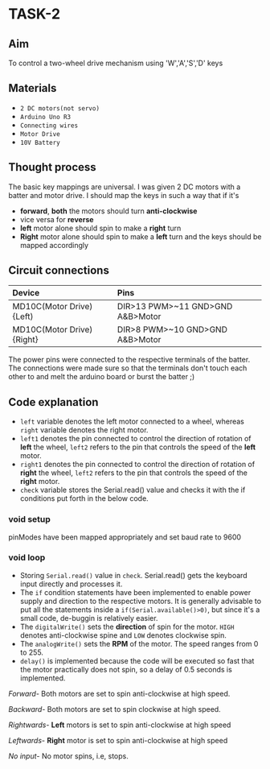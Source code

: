 # TASK-2
## Aim
To control a two-wheel drive mechanism using 'W','A','S','D' keys
## Materials
- `2 DC motors(not servo)`
- `Arduino Uno R3`
- `Connecting wires`
- `Motor Drive`
- `10V Battery`
## Thought process
The basic key mappings are universal. I was given 2 DC motors with a batter  and motor drive. I should map the keys in such a way that if it's 
- **forward**, **both** the motors should turn **anti-clockwise**
- vice versa for **reverse**
- **left** motor alone should spin to make a **right** turn
- **Right** motor alone should spin to make a **left** turn
and the keys should be mapped accordingly

## Circuit connections
|Device|Pins|
|:-----|:---|
|MD10C(Motor Drive){Left)|DIR>13   PWM>~11 GND>GND A&B>Motor|
|MD10C(Motor Drive){Right}| DIR>8  PWM>~10 GND>GND  A&B>Motor|
 The power pins were connected to the respective terminals of the batter. The connections were made sure so that the terminals don't touch each other to and melt the arduino board or burst the batter ;)

## Code explanation
- `left` variable denotes the left motor connected to a wheel, whereas `right` variable denotes the right motor.
- `left1` denotes the pin connected to control the direction of rotation of **left** the wheel, `left2` refers to the pin that controls the speed of the **left** motor.
- `right1` denotes the pin connected to control the direction of rotation of **right** the wheel, `left2` refers to the pin that controls the speed of the **right** motor.
- `check` variable stores the Serial.read() value and checks it with the if conditions put forth in the below code.
### void setup
pinModes have been mapped appropriately and set baud rate to 9600

### void loop
- Storing `Serial.read()` value in `check`. Serial.read() gets the keyboard input directly and processes it.
- The `if` condition statements have been implemented to enable power supply and direction to the respective motors. It is generally advisable to put all the statements inside a `if(Serial.available()>0)`, but since it's a small code, de-buggin is relatively easier.
- The `digitalWrite()` sets the **direction** of spin for the motor. `HIGH` denotes anti-clockwise spine and `LOW` denotes clockwise spin.
- The `analogWrite()` sets the **RPM** of the motor. The speed ranges from 0 to 255.
- `delay()` is implemented because the code will be executed so fast that the motor practically does not spin, so a delay of 0.5 seconds is implemented.

*Forward*- Both motors are set to spin anti-clockwise at high speed.

*Backward*- Both motors are set to spin clockwise at high speed.

*Rightwards*- **Left** motors is set to spin anti-clockwise at high speed

*Leftwards*- **Right** motor is set to spin anti-clockwise at high speed

*No input*- No motor spins, i.e, stops.

